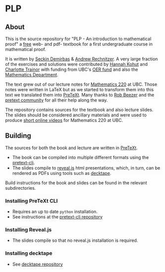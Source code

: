 # PLP

## About

This is the source repository for 
"PLP - An introduction to mathematical proof"
a [free](https://creativecommons.org/licenses/by-nc-sa/4.0/) web- and pdf- textbook for a first undergraduate course in mathematical proof. 

It is written by [Seckin Demirbas](https://personal.math.ubc.ca/~s.demirbas/) & [Andrew Rechnitzer](https://personal.math.ubc.ca/~andrewr/front_page.html). A very large fraction of the exercises and solutions were contributed by  [Hannah Kohut](https://www.math.ubc.ca/user/2920) and [Charlotte Trainor](https://www.math.ubc.ca/user/2576) with funding from UBC's [OER fund](https://oerfund.open.ubc.ca/) and also the [Mathematics Department](https://www.math.ubc.ca/).

The text grew out of our lecture notes for [Mathematics 220](https://www.calendar.ubc.ca/vancouver/courses.cfm?page=code&code=MATH#220) at UBC. Those notes were written in LaTeX but as we started to transform them into this text we translated them into [PreTeXt](https://pretextbook.org/). Many thanks to [Rob Beezer](http://buzzard.ups.edu/) and the [pretext community](https://groups.google.com/g/pretext-support) for all their help along the way.

The repository contains sources for the textbook and also lecture slides. The slides should be considered ancillary materials and were used to produce [short online videos](https://www.youtube.com/playlist?list=PLsZ5tCZabvkCNItGgafhVqzekTwEbHyYk) for Mathematics 220 at UBC.

## Building
The sources for both the book and lecture are written in [PreTeXt](https://pretextbook.org/).
* The book can be compiled into multiple different formats using the [pretext-cli](https://pretextbook.org/doc/guide/html/processing-CLI.html).
* The slides compile to [reveal.js](https://revealjs.com/) html presentations, which, in turn, can be rendered as PDFs using tools such as [decktape](https://github.com/astefanutti/decktape).

Build instructions for the book and slides can be found in the relevant subdirectories.

### Installing PreTeXt CLI
* Requires an up to date `python` installation.
* See instructions at the [pretext-cli repository](https://github.com/PreTeXtBook/pretext-cli/)

### Installing Reveal.js
* The slides compile so that no reveal.js installation is required.

### Installing decktape
* See [decktape repository](https://github.com/astefanutti/decktape)




